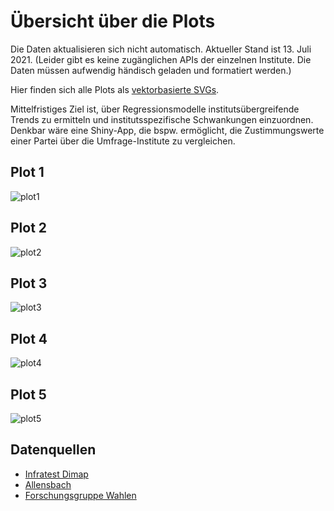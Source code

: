 # Übersicht über die Plots

Die Daten aktualisieren sich nicht automatisch. Aktueller Stand ist 13. Juli 2021. 
(Leider gibt es keine zugänglichen APIs der einzelnen Institute. Die Daten müssen aufwendig händisch geladen und formatiert werden.)

Hier finden sich alle Plots als [vektorbasierte SVGs](https://github.com/dominiklawetzky/sonntagsfrage/tree/main/SVG).

Mittelfristiges Ziel ist, über Regressionsmodelle institutsübergreifende Trends zu ermitteln und institutsspezifische Schwankungen einzuordnen. Denkbar wäre eine Shiny-App, die bspw. ermöglicht, die Zustimmungswerte einer Partei über die Umfrage-Institute zu vergleichen. 

## Plot 1
![plot1](https://user-images.githubusercontent.com/75689258/125515106-0a554edd-d93c-418a-8000-82ee388a6bf9.jpg)

## Plot 2
![plot2](https://user-images.githubusercontent.com/75689258/125438725-d94350a8-6e22-4bfc-97a8-b6f090c3f0f7.jpg)

## Plot 3
![plot3](https://user-images.githubusercontent.com/75689258/125516630-676d997b-6f50-40cb-8a4c-eb2e7ebe5b6a.jpg)


## Plot 4
![plot4](https://user-images.githubusercontent.com/75689258/125516645-2984d19d-3d4f-47db-b3d1-e3f21afc9a81.jpg)


## Plot 5
![plot5](https://user-images.githubusercontent.com/75689258/125438764-59d3f56a-3867-4132-916b-c253fa53b9b2.jpg)

## Datenquellen
- [Infratest Dimap](https://www.infratest-dimap.de/umfragen-analysen/bundesweit/sonntagsfrage/)
- [Allensbach](https://www.ifd-allensbach.de/studien-und-berichte/sonntagsfrage/gesamt.html)
- [Forschungsgruppe Wahlen](https://www.wahlrecht.de/umfragen/politbarometer.htm)
